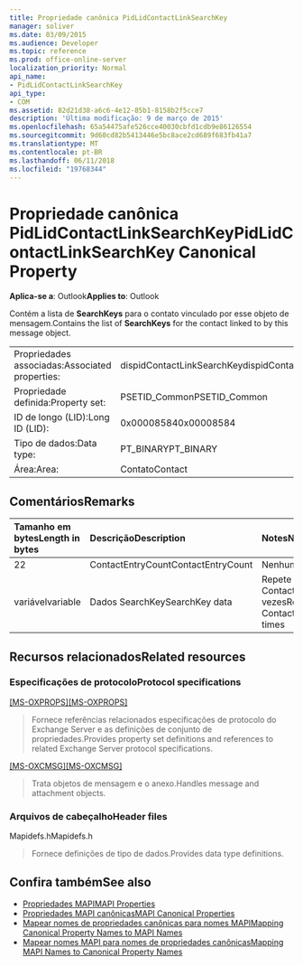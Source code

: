 ```yaml
---
title: Propriedade canônica PidLidContactLinkSearchKey
manager: soliver
ms.date: 03/09/2015
ms.audience: Developer
ms.topic: reference
ms.prod: office-online-server
localization_priority: Normal
api_name:
- PidLidContactLinkSearchKey
api_type:
- COM
ms.assetid: 82d21d38-a6c6-4e12-85b1-8158b2f5cce7
description: 'Última modificação: 9 de março de 2015'
ms.openlocfilehash: 65a54475afe526cce40030cbfd1cdb9e86126554
ms.sourcegitcommit: 9d60cd82b5413446e5bc8ace2cd689f683fb41a7
ms.translationtype: MT
ms.contentlocale: pt-BR
ms.lasthandoff: 06/11/2018
ms.locfileid: "19768344"
---
```

# <a name="pidlidcontactlinksearchkey-canonical-property"></a><span data-ttu-id="10dc5-103">Propriedade canônica PidLidContactLinkSearchKey</span><span class="sxs-lookup"><span data-stu-id="10dc5-103">PidLidContactLinkSearchKey Canonical Property</span></span>

<span data-ttu-id="10dc5-104">**Aplica-se a**: Outlook</span><span class="sxs-lookup"><span data-stu-id="10dc5-104">**Applies to**: Outlook</span></span> 
  
<span data-ttu-id="10dc5-105">Contém a lista de **SearchKeys** para o contato vinculado por esse objeto de mensagem.</span><span class="sxs-lookup"><span data-stu-id="10dc5-105">Contains the list of **SearchKeys** for the contact linked to by this message object.</span></span> 
  
|||
|:-----|:-----|
|<span data-ttu-id="10dc5-106">Propriedades associadas:</span><span class="sxs-lookup"><span data-stu-id="10dc5-106">Associated properties:</span></span>  <br/> |<span data-ttu-id="10dc5-107">dispidContactLinkSearchKey</span><span class="sxs-lookup"><span data-stu-id="10dc5-107">dispidContactLinkSearchKey</span></span>  <br/> |
|<span data-ttu-id="10dc5-108">Propriedade definida:</span><span class="sxs-lookup"><span data-stu-id="10dc5-108">Property set:</span></span>  <br/> |<span data-ttu-id="10dc5-109">PSETID_Common</span><span class="sxs-lookup"><span data-stu-id="10dc5-109">PSETID_Common</span></span>  <br/> |
|<span data-ttu-id="10dc5-110">ID de longo (LID):</span><span class="sxs-lookup"><span data-stu-id="10dc5-110">Long ID (LID):</span></span>  <br/> |<span data-ttu-id="10dc5-111">0x00008584</span><span class="sxs-lookup"><span data-stu-id="10dc5-111">0x00008584</span></span>  <br/> |
|<span data-ttu-id="10dc5-112">Tipo de dados:</span><span class="sxs-lookup"><span data-stu-id="10dc5-112">Data type:</span></span>  <br/> |<span data-ttu-id="10dc5-113">PT_BINARY</span><span class="sxs-lookup"><span data-stu-id="10dc5-113">PT_BINARY</span></span>  <br/> |
|<span data-ttu-id="10dc5-114">Área:</span><span class="sxs-lookup"><span data-stu-id="10dc5-114">Area:</span></span>  <br/> |<span data-ttu-id="10dc5-115">Contato</span><span class="sxs-lookup"><span data-stu-id="10dc5-115">Contact</span></span>  <br/> |
   
## <a name="remarks"></a><span data-ttu-id="10dc5-116">Comentários</span><span class="sxs-lookup"><span data-stu-id="10dc5-116">Remarks</span></span>

|<span data-ttu-id="10dc5-117">**Tamanho em bytes**</span><span class="sxs-lookup"><span data-stu-id="10dc5-117">**Length in bytes**</span></span>|<span data-ttu-id="10dc5-118">**Descrição**</span><span class="sxs-lookup"><span data-stu-id="10dc5-118">**Description**</span></span>|<span data-ttu-id="10dc5-119">**Notes**</span><span class="sxs-lookup"><span data-stu-id="10dc5-119">**Notes**</span></span>|
|:-----|:-----|:-----|
|<span data-ttu-id="10dc5-120">2</span><span class="sxs-lookup"><span data-stu-id="10dc5-120">2</span></span>  <br/> |<span data-ttu-id="10dc5-121">ContactEntryCount</span><span class="sxs-lookup"><span data-stu-id="10dc5-121">ContactEntryCount</span></span>  <br/> |<span data-ttu-id="10dc5-122">Nenhum</span><span class="sxs-lookup"><span data-stu-id="10dc5-122">None</span></span>  <br/> |
|<span data-ttu-id="10dc5-123">variável</span><span class="sxs-lookup"><span data-stu-id="10dc5-123">variable</span></span>  <br/> |<span data-ttu-id="10dc5-124">Dados SearchKey</span><span class="sxs-lookup"><span data-stu-id="10dc5-124">SearchKey data</span></span>  <br/> |<span data-ttu-id="10dc5-125">Repete ContactEntryCount vezes</span><span class="sxs-lookup"><span data-stu-id="10dc5-125">Repeats ContactEntryCount times</span></span>  <br/> |
   
## <a name="related-resources"></a><span data-ttu-id="10dc5-126">Recursos relacionados</span><span class="sxs-lookup"><span data-stu-id="10dc5-126">Related resources</span></span>

### <a name="protocol-specifications"></a><span data-ttu-id="10dc5-127">Especificações de protocolo</span><span class="sxs-lookup"><span data-stu-id="10dc5-127">Protocol specifications</span></span>

<span data-ttu-id="10dc5-128">[[MS-OXPROPS]](http://msdn.microsoft.com/library/f6ab1613-aefe-447d-a49c-18217230b148%28Office.15%29.aspx)</span><span class="sxs-lookup"><span data-stu-id="10dc5-128">[[MS-OXPROPS]](http://msdn.microsoft.com/library/f6ab1613-aefe-447d-a49c-18217230b148%28Office.15%29.aspx)</span></span>
  
> <span data-ttu-id="10dc5-129">Fornece referências relacionados especificações de protocolo do Exchange Server e as definições de conjunto de propriedades.</span><span class="sxs-lookup"><span data-stu-id="10dc5-129">Provides property set definitions and references to related Exchange Server protocol specifications.</span></span>
    
<span data-ttu-id="10dc5-130">[[MS-OXCMSG]](http://msdn.microsoft.com/library/7fd7ec40-deec-4c06-9493-1bc06b349682%28Office.15%29.aspx)</span><span class="sxs-lookup"><span data-stu-id="10dc5-130">[[MS-OXCMSG]](http://msdn.microsoft.com/library/7fd7ec40-deec-4c06-9493-1bc06b349682%28Office.15%29.aspx)</span></span>
  
> <span data-ttu-id="10dc5-131">Trata objetos de mensagem e o anexo.</span><span class="sxs-lookup"><span data-stu-id="10dc5-131">Handles message and attachment objects.</span></span>
    
### <a name="header-files"></a><span data-ttu-id="10dc5-132">Arquivos de cabeçalho</span><span class="sxs-lookup"><span data-stu-id="10dc5-132">Header files</span></span>

<span data-ttu-id="10dc5-133">Mapidefs.h</span><span class="sxs-lookup"><span data-stu-id="10dc5-133">Mapidefs.h</span></span>
  
> <span data-ttu-id="10dc5-134">Fornece definições de tipo de dados.</span><span class="sxs-lookup"><span data-stu-id="10dc5-134">Provides data type definitions.</span></span>
    
## <a name="see-also"></a><span data-ttu-id="10dc5-135">Confira também</span><span class="sxs-lookup"><span data-stu-id="10dc5-135">See also</span></span>

- [<span data-ttu-id="10dc5-136">Propriedades MAPI</span><span class="sxs-lookup"><span data-stu-id="10dc5-136">MAPI Properties</span></span>](mapi-properties.md) 
- [<span data-ttu-id="10dc5-137">Propriedades MAPI canônicas</span><span class="sxs-lookup"><span data-stu-id="10dc5-137">MAPI Canonical Properties</span></span>](mapi-canonical-properties.md)
- [<span data-ttu-id="10dc5-138">Mapear nomes de propriedades canônicas para nomes MAPI</span><span class="sxs-lookup"><span data-stu-id="10dc5-138">Mapping Canonical Property Names to MAPI Names</span></span>](mapping-canonical-property-names-to-mapi-names.md)
- [<span data-ttu-id="10dc5-139">Mapear nomes MAPI para nomes de propriedades canônicas</span><span class="sxs-lookup"><span data-stu-id="10dc5-139">Mapping MAPI Names to Canonical Property Names</span></span>](mapping-mapi-names-to-canonical-property-names.md)

